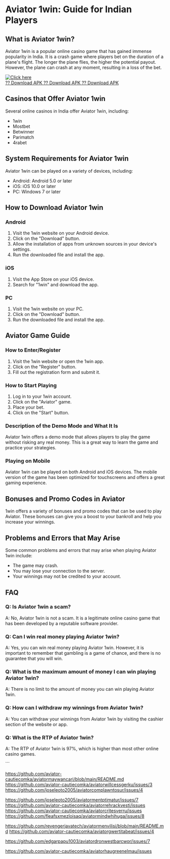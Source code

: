 # Aviator 1win: Guide for Indian Players

## What is Aviator 1win?

Aviator 1win is a popular online casino game that has gained immense
popularity in India. It is a crash game where players bet on the
duration of a plane\'s flight. The longer the plane flies, the higher
the potential payout. However, the plane can crash at any moment,
resulting in a loss of the bet.

[![Click
here](https://readscoops.com/wp-content/uploads/2023/03/Readscoop-aviator-1-1.jpg)](https://traff.sbs/deff)\
[?? Download APK ?? Download APK ?? Download
APK](https://traff.sbs/deff)

## Casinos that Offer Aviator 1win

Several online casinos in India offer Aviator 1win, including:

-   1win
-   Mostbet
-   Betwinner
-   Parimatch
-   4rabet

## System Requirements for Aviator 1win

Aviator 1win can be played on a variety of devices, including:

-   Android: Android 5.0 or later
-   iOS: iOS 10.0 or later
-   PC: Windows 7 or later

## How to Download Aviator 1win

### Android

1.  Visit the 1win website on your Android device.
2.  Click on the "Download" button.
3.  Allow the installation of apps from unknown sources in your
    device\'s settings.
4.  Run the downloaded file and install the app.

### iOS

1.  Visit the App Store on your iOS device.
2.  Search for "1win" and download the app.

### PC

1.  Visit the 1win website on your PC.
2.  Click on the "Download" button.
3.  Run the downloaded file and install the app.

## Aviator Game Guide

### How to Enter/Register

1.  Visit the 1win website or open the 1win app.
2.  Click on the "Register" button.
3.  Fill out the registration form and submit it.

### How to Start Playing

1.  Log in to your 1win account.
2.  Click on the "Aviator" game.
3.  Place your bet.
4.  Click on the "Start" button.

### Description of the Demo Mode and What It Is

Aviator 1win offers a demo mode that allows players to play the game
without risking any real money. This is a great way to learn the game
and practice your strategies.

### Playing on Mobile

Aviator 1win can be played on both Android and iOS devices. The mobile
version of the game has been optimized for touchscreens and offers a
great gaming experience.

## Bonuses and Promo Codes in Aviator

1win offers a variety of bonuses and promo codes that can be used to
play Aviator. These bonuses can give you a boost to your bankroll and
help you increase your winnings.

## Problems and Errors that May Arise

Some common problems and errors that may arise when playing Aviator 1win
include:

-   The game may crash.
-   You may lose your connection to the server.
-   Your winnings may not be credited to your account.

## FAQ

### Q: Is Aviator 1win a scam?

A: No, Aviator 1win is not a scam. It is a legitimate online casino game
that has been developed by a reputable software provider.

### Q: Can I win real money playing Aviator 1win?

A: Yes, you can win real money playing Aviator 1win. However, it is
important to remember that gambling is a game of chance, and there is no
guarantee that you will win.

### Q: What is the maximum amount of money I can win playing Aviator 1win?

A: There is no limit to the amount of money you can win playing Aviator
1win.

### Q: How can I withdraw my winnings from Aviator 1win?

A: You can withdraw your winnings from Aviator 1win by visiting the
cashier section of the website or app.

### Q: What is the RTP of Aviator 1win?

A: The RTP of Aviator 1win is 97%, which is higher than most other
online casino games.

\`\`\`

https://github.com/aviator-cautiecomka/aviatormaywancari/blob/main/README.md
https://github.com/aviator-cautiecomka/aviatorwillcessgerku/issues/3
https://github.com/joseleoto2005/aviatorcomplawntosur/issues/4

https://github.com/joseleoto2005/aviatormentptimatur/issues/7
https://github.com/aviator-cautiecomka/aviatorrehrackvesti/issues
https://github.com/aviator-cautiecomka/aviatorcritesverru/issues
https://github.com/fleafsxmezloisaq/aviatormindwhihuga/issues/8

https://github.com/revengerjavatech/aviatormenvilisi/blob/main/README.md
https://github.com/aviator-cautiecomka/aviatorgwertitabeat/issues/4

https://github.com/edgarpapu1003/aviatordronwestbarcwor/issues/7

https://github.com/aviator-cautiecomka/aviatorhaugreenelmau/issues
